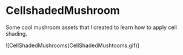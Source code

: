 # CellshadedMushroom
Some cool mushroom assets that I created to learn how to apply cell shading.

![CellShadedMushrooms(CellShadedMushtooms.gif)]
